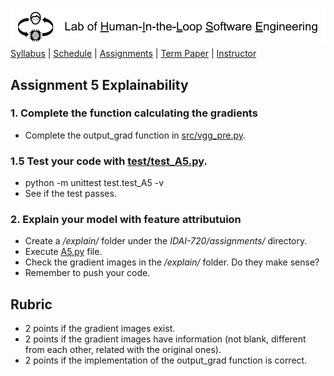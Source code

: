 [<img width=900 src="../img/title.png?raw=yes">](README.md)   
[Syllabus](../README.md) |
[Schedule](../schedule.md) |
[Assignments](README.md) |
[Term Paper](../termpaper/README.md) |
[Instructor](http://zhe-yu.github.io) 

## Assignment 5 Explainability
### 1. Complete the function calculating the gradients
- Complete the output_grad function in [src/vgg_pre.py](src/vgg_pre.py#L140).
  
### 1.5 Test your code with [test/test_A5.py](test/test_A5.py).
- python -m unittest test.test_A5 -v
- See if the test passes.

### 2. Explain your model with feature attributuion
- Create a _/explain/_ folder under the _IDAI-720/assignments/_ directory.
- Execute [A5.py](src/A5.py) file.
- Check the gradient images in the _/explain/_ folder. Do they make sense?
- Remember to push your code.

## Rubric
- 2 points if the gradient images exist.
- 2 points if the gradient images have information (not blank, different from each other, related with the original ones).
- 2 points if the implementation of the output_grad function is correct.

